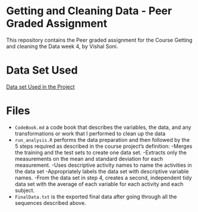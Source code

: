 # Getting and Cleaning Data - Peer Graded Assignment
This repository contains the Peer graded assignment for the Course Getting and cleaning the Data week 4, by Vishal Soni.

# Data Set Used
[Data set Used in the Project](http://archive.ics.uci.edu/ml/datasets/Human+Activity+Recognition+Using+Smartphones)

# Files
- `CodeBook.md` a code book that describes the variables, the data, and any transformations or work that I performed to clean up the data
- `run_analysis.R` performs the data preparation and then followed by the 5 steps required as described in the course project’s definition:
    -Merges the training and the test sets to create one data set.
    -Extracts only the measurements on the mean and standard deviation for each measurement.
    -Uses descriptive activity names to name the activities in the data set
    -Appropriately labels the data set with descriptive variable names.
    -From the data set in step 4, creates a second, independent tidy data set with the average of each variable for each activity and each subject.
- `FinalData.txt` is the exported final data after going through all the sequences described above.
